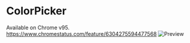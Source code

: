 # ColorPicker
Available on Chrome v95. https://www.chromestatus.com/feature/6304275594477568
![Preview](https://user-images.githubusercontent.com/14293805/161613761-b7837fed-203c-4389-8701-f1d012a745cb.gif)

